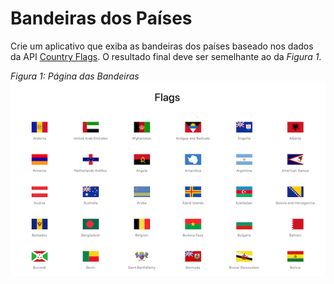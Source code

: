 # Bandeiras dos Países

Crie um aplicativo que exiba as bandeiras dos países baseado nos dados da API [Country Flags](https://www.countryflags.io/). O resultado final deve ser semelhante ao da _Figura 1_.

_Figura 1: Página das Bandeiras_<br>
![](assets/preview.png)
